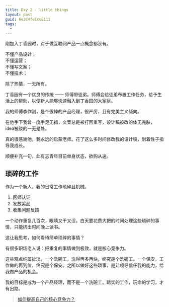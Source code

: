 ```yaml
---
title: Dxy 2 - little things
layout: post
guid: 6e2C4fe1cuE111
tags:
  - 
---
```


刚加入丁香园时，对于做互联网产品一点概念都没有。

不懂产品设计；  
不懂运营；  
不懂写文案；  
不懂技术；  

除了热情，一无所有。

丁香园有一个优良的传统 —— 师傅带徒弟。师傅会给徒弟布置工作任务，给予生活上的帮助，以便新人能够快速融入到丁香园的大家庭。

我的师傅李作刚，是个很棒的产品经理，很严厉，且有完美主义倾向。

在他手下我曾一度手足无措，文案总是被打回重写，设计稿被改的体无完肤，idea被驳的一无是处。

真的很感谢他，我永远的启蒙老师。花了这么多时间修改我的设计稿，耐着性子指导我成长。

顺便补充一句，此有志青年目前单身状态，欲购从速。


## 琐碎的工作

作为一个新人，我的日常工作琐碎且机械。

1. 医师认证
2. 发放奖品
3. 收集问题反馈

一个动作重复几百次，眼睛又干又涩。白天要花费大把的时间处理这些琐碎的事情，只能挤出时间晚上读书。

这让我思考，如何看待简单琐碎的事情？
 
有很多职场老人说：把重复的事情做到极致，就是核心竞争力。

这些观点纯属扯淡。一个洗碗工，洗得再多再快，终究是个洗碗工。一个保安，工作做的再到位，终究是个保安。之所以做好这些琐事，是让领导信任我的能力，给我做产品的机会。

我的目标是成为一个产品经理，而不是一个洗碗工。踏实的工作，玩命的学习，才有出路。


> [如何提高自己的核心竞争力？](http://mednoter.com/personal-growth.html)


